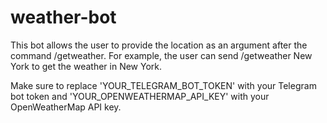 # weather-bot

This bot allows the user to provide the location as an argument after the command /getweather. For example, the user can send /getweather New York to get the weather in New York.

Make sure to replace 'YOUR_TELEGRAM_BOT_TOKEN' with your Telegram bot token and 'YOUR_OPENWEATHERMAP_API_KEY' with your OpenWeatherMap API key.
